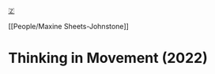 [🇿](zotero://select/library/items/2TR6LREB)

[[People/Maxine Sheets-Johnstone]] 
# Thinking in Movement (2022)

